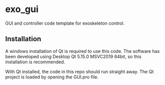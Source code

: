 # exo_gui

GUI and controller code template for exoskeleton control.

## Installation

A windows installation of Qt is required to use this code. The software has been developed using Desktop Qt 5.15.0 MSVC2019 64bit, so this installation is recommended.

With Qt installed, the code in this repo should run straight away. The Qt project is loaded by opening the GUI.pro file.
